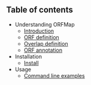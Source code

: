 ## Table of contents

<ul>
  <li>Understanding ORFMap
    <ul>
      <li><a href="introduction.html">Introduction</a></li>
      <li><a href="orf_def.html">ORF definition</a></li>
      <li><a href="overlap.html">Overlap definition</a></li>
      <li><a href="annotation.html">ORF annotation</a></li>
    </ul>
  </li>
  
  <li>Installation
    <ul>
      <li><a href="installation.html">Install</a></li>
    </ul>
  </li>
  
  <li>Usage
    <ul>
      <li><a href="usage.html">Command line examples</a></li>
    </ul>
  </li>
</ul>